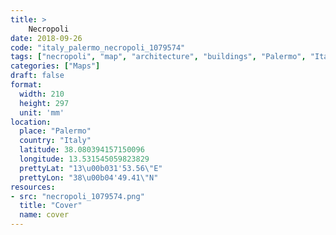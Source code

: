 ```yaml
---
title: > 
    Necropoli
date: 2018-09-26
code: "italy_palermo_necropoli_1079574"
tags: ["necropoli", "map", "architecture", "buildings", "Palermo", "Italy"]
categories: ["Maps"]
draft: false
format:
  width: 210
  height: 297
  unit: 'mm'
location:
  place: "Palermo"
  country: "Italy"
  latitude: 38.080394157150096
  longitude: 13.531545059823829
  prettyLat: "13\u00b031'53.56\"E"
  prettyLon: "38\u00b04'49.41\"N"
resources:
- src: "necropoli_1079574.png"
  title: "Cover"
  name: cover
---
```

